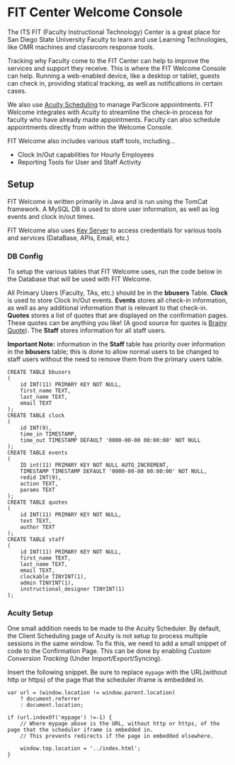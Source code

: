 FIT Center Welcome Console
===========================

The ITS FIT (Faculty Instructional Technology) Center is a great place for San Diego State University Faculty to learn and use Learning Technologies, like OMR machines and classroom response tools.

Tracking why Faculty come to the FIT Center can help to improve the services and support they receive. This is where the FIT Welcome Console can help. Running a web-enabled device, like a desktop or tablet, guests can check in, providing statical tracking, as well as notifications in certain cases.

We also use [Acuity Scheduling](https://acuityscheduling.com/) to manage ParScore appointments. FIT Welcome integrates with Acuity to streamline the check-in process for faculty who have already made appointments. Faculty can also schedule appointments directly from within the Welcome Console.

FIT Welcome also includes various staff tools, including...
- Clock In/Out capabilities for Hourly Employees
- Reporting Tools for User and Staff Activity


## Setup
FIT Welcome is written primarily in Java and is run using the TomCat framework. A MySQL DB is used to store user information, as well as log events and clock in/out times.

FIT Welcome also uses [Key Server](https://github.com/sdsu-its/key-server) to access credentials for various tools and services (DataBase, APIs, Email, etc.)


### DB Config
To setup the various tables that FIT Welcome uses, run the code below in the Database that will be used with FIT Welcome.

All Primary Users (Faculty, TAs, etc.) should be in the __bbusers__ Table.
__Clock__ is used to store Clock In/Out events.
__Events__ stores all check-in information, as well as any additional information that is relevant to that check-in.
__Quotes__ stores a list of quotes that are displayed on the confirmation pages. These quotes can be anything you like! (A good source for quotes is [Brainy Quote](http://www.brainyquote.com/)).
The __Staff__ stores information for all staff users.

__Important Note:__ information in the __Staff__ table has priority over information in the __bbusers__ table; this is done to allow normal users to be changed to staff users without the need to remove them from the primary users table.

```
CREATE TABLE bbusers
(
    id INT(11) PRIMARY KEY NOT NULL,
    first_name TEXT,
    last_name TEXT,
    email TEXT
);
CREATE TABLE clock
(
    id INT(9),
    time_in TIMESTAMP,
    time_out TIMESTAMP DEFAULT '0000-00-00 00:00:00' NOT NULL
);
CREATE TABLE events
(
    ID int(11) PRIMARY KEY NOT NULL AUTO_INCREMENT,
    TIMESTAMP TIMESTAMP DEFAULT '0000-00-00 00:00:00' NOT NULL,
    redid INT(9),
    action TEXT,
    params TEXT
);
CREATE TABLE quotes
(
    id INT(11) PRIMARY KEY NOT NULL,
    text TEXT,
    author TEXT
);
CREATE TABLE staff
(
    id INT(11) PRIMARY KEY NOT NULL,
    first_name TEXT,
    last_name TEXT,
    email TEXT,
    clockable TINYINT(1),
    admin TINYINT(1),
    instructional_designer TINYINT(1)
);
```


### Acuity Setup
One small addition needs to be made to the Acuity Scheduler. By default, the Client Scheduling page of Acuity is not setup to process multiple sessions in the same window. To fix this, we need to add a small snippet of code to the Confirmation Page. This can be done by enabling _Custom Conversion Tracking_ (Under Import/Export/Syncing).

Insert the following snippet. Be sure to replace `mypage` with the URL(without http or https) of the page that the scheduler iframe is embedded in.

```
var url = (window.location != window.parent.location)
    ? document.referrer
    : document.location;

if (url.indexOf('mypage') !=-1) {
    // Where mypage above is the URL, without http or https, of the page that the scheduler iframe is embedded in.
    // This prevents redirects if the page in embedded elsewhere.

    window.top.location = '../index.html';
}
```

